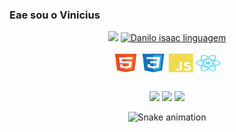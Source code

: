 ### Eae sou o Vinicius 
<div align="center">
  <a href="https://github.com/viniciusSoares21">
  
<div style="display: inline-block" align="center" painel>
  <a href="https://github.com/viniciusSoares21">
  <img height="165em" src="https://github-readme-stats.vercel.app/api?username=viniciusSoares21&show_icons=true&count_private=true&theme=dark&include_all_commits=true&theme=react&hide_border=true&title_color=4eb3de&text_color=eee9e5&bg_color=0D1117"/></a>
  <a href="https://github.com/viniciusSoares21/github-readme-stats"><img height="165em" alt="Danilo isaac linguagem" src="https://github-readme-stats.vercel.app/api/top-langs/?username=viniciusSoares21&langs_count=8&count_private=true&layout=compact&theme=react&hide_border=true&bg_color=0D1117"/>
	</a>
</div>

<div style="display: inline_block"><br>
  <img align="center" alt="HTML" height="30" width="40" src="https://raw.githubusercontent.com/devicons/devicon/master/icons/html5/html5-original.svg">
  <img align="center" alt="CSS" height="30" width="40" src="https://raw.githubusercontent.com/devicons/devicon/master/icons/css3/css3-original.svg">
  <img align="center" alt="Js" height="30" width="40" src="https://raw.githubusercontent.com/devicons/devicon/master/icons/javascript/javascript-plain.svg">
  <img align="center" alt="React" height="30" width="40" src="https://raw.githubusercontent.com/devicons/devicon/master/icons/react/react-original.svg">
</div>

 ##
 
 <div> 
  <a href="https://instagram.com/viniciusjose_vj" target="_blank"><img src="https://img.shields.io/badge/-Instagram-%23E4405F?style=for-the- badge&logo=instagram&logoColor=white" target="_blank"></a>
  <a href = "mailto:viniciussoares72943@gmail.com"><img src="https://img.shields.io/badge/Gmail-D14836?style=for-the-badge&logo=gmail&logoColor=white" destino ="_blank"></a>
  <a href="https://www.linkedin.com/in/vinicius-soares-864743243/" target="_blank"><img src="https://img.shields.io/badge/LinkedIn-0077B5?style=for-the-badge&logo=linkedin&logoColor=white" target="_blank"></a>

  ![Snake animation](https://github.com/viniciusSoares21/viniciusSoares21/blob/output/github-contribution-grid-snake.svg)
 
</div>
